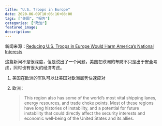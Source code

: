 ```yaml
---
title: "U.S. Troops in Europe"
date: 2020-06-09T10:06:16+08:00
tags: ["美国", "报告"]
categories: ["政治"]
featured_image: 
description: 
---
```


新闻来源：[Reducing U.S. Troops in Europe Would Harm America’s National Interests](https://www.heritage.org/defense/report/reducing-us-troops-europe-would-harm-americas-national-interests)

这篇新闻不是很深度，但是说出了一个问题，美国在欧洲的布防不只是出于安全考虑，同时也有很大的经济考虑。

1. 美国在欧洲的军队可以让美国对欧洲局势快速应对
2. 欧洲：

    > This region also has some of the world’s most vital shipping lanes, energy resources, and trade choke points. Most of these regions have long histories of instability, and a potential for future instability that could directly affect the security interests and economic well-being of the United States and its allies.